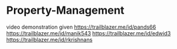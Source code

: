 # Property-Management
video demonstration given
https://trailblazer.me/id/pands66
https://trailblazer.me/id/manik543
https://trailblazer.me/id/edwid3
https://trailblazer.me/id/rkrishnans

